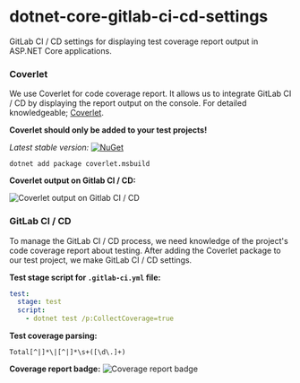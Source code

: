 # dotnet-core-gitlab-ci-cd-settings
GitLab CI / CD settings for displaying test coverage report output in ASP.NET Core applications.

### Coverlet

We use Coverlet for code coverage report. It allows us to integrate GitLab  CI / CD by displaying the report output on the console. For detailed knowledgeable; [Coverlet](https://github.com/tonerdo/coverlet "Coverlet").

**Coverlet should only be added to your test projects!**

*Latest stable version:* [![NuGet](https://img.shields.io/nuget/v/coverlet.msbuild.svg)](https://www.nuget.org/packages/coverlet.msbuild)

```
dotnet add package coverlet.msbuild
```
**Coverlet output on Gitlab CI / CD:**

![Coverlet output on Gitlab CI / CD](http://barisates.com/git/ci-cd/coverlet-console.jpg "Coverlet output on Gitlab CI / CD")

### GitLab CI / CD
To manage the GitLab CI / CD process, we need knowledge of the project's code coverage report about testing. After adding the Coverlet package to our test project, we make GitLab CI / CD settings.

**Test stage script for `.gitlab-ci.yml` file:**
```yml
test:
  stage: test
  script:
    - dotnet test /p:CollectCoverage=true
```

**Test coverage parsing:**
```regex
Total[^|]*\|[^|]*\s+([\d\.]+)
```

**Coverage report badge:**
![Coverage report badge](http://barisates.com/git/ci-cd/badge.jpg "Coverage report badge")